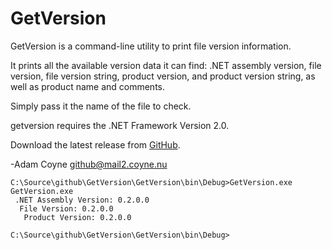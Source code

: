 GetVersion
========

GetVersion is a command-line utility to print file version information.

It prints all the available version data it can find: .NET assembly version,
file version, file version string, product version, and product version
string, as well as product name and comments.

Simply pass it the name of the file to check.

getversion requires the .NET Framework Version 2.0.

Download the latest release from [GitHub][1].

-Adam Coyne <github@mail2.coyne.nu>

    C:\Source\github\GetVersion\GetVersion\bin\Debug>GetVersion.exe GetVersion.exe
     .NET Assembly Version: 0.2.0.0
      File Version: 0.2.0.0
       Product Version: 0.2.0.0
    
    C:\Source\github\GetVersion\GetVersion\bin\Debug>

[1]: https://github.com/bhank/GetVersion/releases
